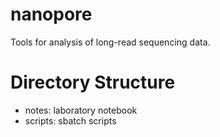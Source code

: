 # nanopore
Tools for analysis of long-read sequencing data.


# Directory Structure
- notes: laboratory notebook
- scripts: sbatch scripts
